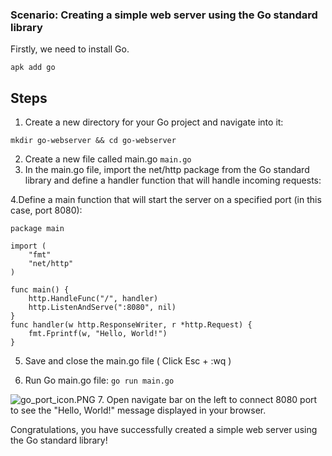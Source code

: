 ### Scenario: Creating a simple web server using the Go standard library
  

Firstly, we need to install Go.
```
apk add go
```
## Steps

1. Create a new directory for your Go project and navigate into it: 
```
mkdir go-webserver && cd go-webserver
```
2. Create a new file called main.go
```main.go```
3. In the main.go file, import the net/http package from the Go standard library and define a handler function that will handle incoming requests:

4.Define a main function that will start the server on a specified port (in this case, port 8080):
```
package main

import (
    "fmt"
    "net/http"
)

func main() {
    http.HandleFunc("/", handler)
    http.ListenAndServe(":8080", nil)
}
func handler(w http.ResponseWriter, r *http.Request) {
    fmt.Fprintf(w, "Hello, World!")
}

```

5. Save and close the main.go file ( Click Esc + :wq )

6. Run Go main.go file:
```go run main.go```

![go_port_icon.PNG](https://gitlab.bulutbilisimciler.com/bb-public/scenarios/-/raw/master/go/Assets/go_port_icon.PNG)
7. Open navigate bar on the left to connect 8080 port to see the "Hello, World!" message displayed in your browser.


Congratulations, you have successfully created a simple web server using the Go standard library!

